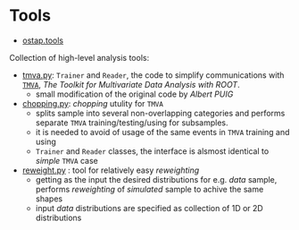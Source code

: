# Tools

* [ostap.tools](README.md)

Collection of high-level analysis tools:

  - [tmva.py](tmva.py): `Trainer` and `Reader`, the code to simplify communications with [`TMVA`](https://root.cern.ch/tmva), *The Toolkit for Multivariate Data Analysis with ROOT*.
     - small modification of the original code by *Albert PUIG*
  - [chopping.py](chopping.py): *chopping* utulity for `TMVA`
     - splits sample into several non-overlapping categories and performs separate `TMVA` training/testing/using for subsamples.
     - it is needed to  avoid of usage of the same events in `TMVA` training and using 
     - `Trainer` and `Reader` classes, the interface is alsmost identical to *simple* `TMVA` case 
  - [reweight.py](reweight.py) : tool for relatively easy *reweighting*
     - getting as the input the desired distributions for e.g. *data* sample, performs *reweighting* of *simulated* sample to achive the same shapes  
     - input *data* distributions are specified as collection of 1D or 2D distributions
 